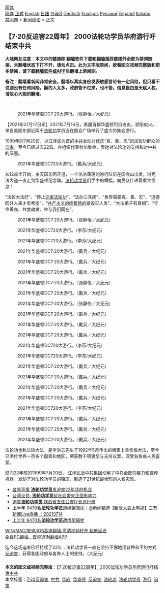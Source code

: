  <!-- 面包屑导航 --> <div class="breadcrumb"><!-- GTranslate: https://gtranslate.io/ -->  <div class="switcher notranslate">  <div class="selected">  <a href="#" onclick="return false;"> 简体</a>  </div>  <div class="option">  <a href="https://www.bannedbook.org" onclick="doGTranslate('zh-CN|zh-CN');jQuery('div.switcher div.selected a').html(jQuery(this).html());return false;" title="简体中文" class="nturl selected"> 简体</a>  <a href="https://www.bannedbook.org/zh-tw/" onclick="doGTranslate('zh-CN|zh-TW');jQuery('div.switcher div.selected a').html(jQuery(this).html());return false;" title="繁體中文" class="nturl"> 正體</a>  <a href="https://www.bannedbook.org/en/" onclick="doGTranslate('zh-CN|en');jQuery('div.switcher div.selected a').html(jQuery(this).html());return false;" title="English" class="nturl"> English</a>  <a href="https://www.bannedbook.org/ja/" onclick="doGTranslate('zh-CN|ja');jQuery('div.switcher div.selected a').html(jQuery(this).html());return false;" title="日本語" class="nturl"> 日語</a>  <a href="https://www.bannedbook.org/ko/" onclick="doGTranslate('zh-CN|ko');jQuery('div.switcher div.selected a').html(jQuery(this).html());return false;" title="한국어" class="nturl"> 한국어</a>  <a href="https://www.bannedbook.org/de/" onclick="doGTranslate('zh-CN|de');jQuery('div.switcher div.selected a').html(jQuery(this).html());return false;" title="Deutsch" class="nturl"> Deutsch</a>  <a href="https://www.bannedbook.org/fr/" onclick="doGTranslate('zh-CN|fr');jQuery('div.switcher div.selected a').html(jQuery(this).html());return false;" title="Français" class="nturl"> Français</a>  <a href="https://www.bannedbook.org/ru/" onclick="doGTranslate('zh-CN|ru');jQuery('div.switcher div.selected a').html(jQuery(this).html());return false;" title="Русский" class="nturl"> Русский</a>  <a href="https://www.bannedbook.org/es/" onclick="doGTranslate('zh-CN|es');jQuery('div.switcher div.selected a').html(jQuery(this).html());return false;" title="Español" class="nturl"> Español</a>  <a href="https://www.bannedbook.org/it/" onclick="doGTranslate('zh-CN|it');jQuery('div.switcher div.selected a').html(jQuery(this).html());return false;" title="Italiano" class="nturl"> Italiano</a>  </div>  </div>      <div class='breadcrumb-sub'><!-- Breadcrumb NavXT 6.3.0 --> <a href="https://www.bannedbook.org/" class="home">禁闻网</a> &gt; <a href="https://www.bannedbook.org/bnews/comments/" class="category">新闻评论</a> &gt; 正文</div></div><h2>【7·20反迫害22周年】 2000法轮功学员华府游行吁结束中共</h2> <p class="notice"><b>大陆网友注意：本文中的链接除 <a href="https://github.com/bannedbook/fanqiang" >翻墙</a>软件下载和<a href="https://github.com/killgcd/justmysocks/blob/master/README.md">翻墙推荐</a>链接外全部为禁网链接，未翻墙状态下打不开，请勿点击。此为文字版禁闻，欲看图文视频完整版和更多禁闻，请下载<a href="https://github.com/bannedbook/fanqiang">翻墙软件或APP</a>后翻墙上禁闻网。</p><p>备注：翻墙看新闻非常安全，翻墙以真实身份发表敏感言论有一定风险，但只看不说则没有任何风险，翻的人太多，政府管不过来，也不管。信息自由是天赋人权，请放心大胆的翻墙。</b></p>  <div class="entry"> <br /> <figure><a href="https://i2.wp.com/upload-images-bucket-v64rleca837do.s3.eu-west-1.amazonaws.com/wp-content/uploads/2021/07/17005355/id13094344-210716150413100731-800x450-1.jpeg?fit=800%2C450&#038;ssl=1" data-caption="2021年华盛顿DC7·20大游行。（张静怡／大纪元）"></a><figcaption class="wp-caption-text">2021年<a href="https://www.bannedbook.org/bnews/tag/%e5%8d%8e%e7%9b%9b%e9%a1%bf/" class="st_tag internal_tag" rel="tag" title="标签 华盛顿 下的日志">华盛顿</a>DC7·20大<a href="https://www.bannedbook.org/bnews/tag/%e6%b8%b8%e8%a1%8c/" class="st_tag internal_tag" rel="tag" title="标签 游行 下的日志">游行</a>。（张静怡／大纪元）</figcaption></figure> <p>【2021年07月17日讯】2021年7月16日，美国首都华盛顿烈日炎炎，骄阳似火。来自美国东部近两千<a href="https://www.bannedbook.org/bnews/tag/%e6%b3%95%e8%bd%ae%e5%8a%9f/" class="st_tag internal_tag" rel="tag" title="标签 法轮功 下的日志">法轮功</a>学员近在国会广场举行了盛大的集会游行。</p> <p>1999年的7月20日，以江泽民为首的<a href="https://www.bannedbook.org/bnews/tag/%e4%b8%ad%e5%85%b1/" class="st_tag internal_tag" rel="tag" title="标签 中共 下的日志">中共</a>发动对<span class='wp_keywordlink'><a href="https://www.qi-gong.me/" title="气功修炼网" target="_blank">修炼</a></span>“真、善、忍”的法轮功群众的<a href="https://www.bannedbook.org/bnews/tag/%e8%bf%ab%e5%ae%b3/" class="st_tag internal_tag" rel="tag" title="标签 迫害 下的日志">迫害</a>，至今已经过去22载。各组织代表参加集会，表达对法轮功的支持和对中共的厌恶。</p>  <figure style="width: 600px" class="wp-caption alignnone"><figcaption class="wp-caption-text">2021年华盛顿DC720大游行。（戴兵/大纪元）</figcaption></figure> <p>从12点半开始，由天国乐团开道，一个浩浩荡荡的游行队伍在国会山出发，沿宪法大道一直走到华盛顿纪念碑。<a href="https://www.bannedbook.org/bnews/tag/%e6%b3%95%e8%bd%ae%e5%8a%9f%e5%ad%a6%e5%91%98/" class="st_tag internal_tag" rel="tag" title="标签 法轮功学员 下的日志">法轮功学员</a>们手中的横幅，向民众传递着重大信息：</p> <p>“法轮大法好”、“停止<span class='wp_keywordlink'><a href="https://www.bannedbook.org/forum11/topic278.html" title="评江泽民与中共相互利用迫害法轮功" target="_blank">迫害法轮功</a></span>”、“法办江泽民”、“世界需要真、善、忍”、“道德回升人来才有希望”、“<span class='wp_keywordlink'><a href="https://www.bannedbook.org/forum2/topic6177.html" title="《共产主义的终极目的》" target="_blank">共产主义的终极目的</a></span>是毁灭人类”、“大法弟子有真相”、“守住善良、共度劫难、神与我们同在”。</p>  <figure id="attachment_13094344" class="wp-caption aligncenter" aria-describedby="caption-attachment-13094344"><figcaption id="caption-attachment-13094344" class="wp-caption-text">2021年华盛顿DC7·20大游行。（张静怡／<span class='wp_keywordlink_affiliate'><a href="http://www.epochtimes.com/" title="大纪元" target="_blank">大纪元</a></span>）</figcaption></figure> <figure id="attachment_13094410" class="wp-caption aligncenter" aria-describedby="caption-attachment-13094410"><figcaption id="caption-attachment-13094410" class="wp-caption-text">2021年华盛顿DC720大游行。（李莎/大纪元）</figcaption></figure> <figure id="attachment_13094401" class="wp-caption aligncenter" aria-describedby="caption-attachment-13094401"><figcaption id="caption-attachment-13094401" class="wp-caption-text">2021年华盛顿DC720大游行。（李莎/大纪元）</figcaption></figure> <figure id="attachment_13094337" class="wp-caption aligncenter" aria-describedby="caption-attachment-13094337"><figcaption id="caption-attachment-13094337" class="wp-caption-text">2021年华盛顿DC7·20大游行。（戴兵／大纪元）</figcaption></figure> <figure id="attachment_13094335" class="wp-caption aligncenter" aria-describedby="caption-attachment-13094335"><figcaption id="caption-attachment-13094335" class="wp-caption-text">2021年华盛顿DC7·20大游行。（戴兵／大纪元）</figcaption></figure> <figure id="attachment_13094329" class="wp-caption aligncenter" aria-describedby="caption-attachment-13094329"><figcaption id="caption-attachment-13094329" class="wp-caption-text">2021年华盛顿DC7·20大游行。（戴兵／大纪元）</figcaption></figure> <figure id="attachment_13094342" class="wp-caption aligncenter" aria-describedby="caption-attachment-13094342"><figcaption id="caption-attachment-13094342" class="wp-caption-text">2021年华盛顿DC7·20大游行。（张静怡／大纪元）</figcaption></figure> <figure id="attachment_13094330" class="wp-caption aligncenter" aria-describedby="caption-attachment-13094330"><figcaption id="caption-attachment-13094330" class="wp-caption-text">2021年华盛顿DC7·20大游行。（戴兵／大纪元）</figcaption></figure> <figure id="attachment_13094341" class="wp-caption aligncenter" aria-describedby="caption-attachment-13094341"><figcaption id="caption-attachment-13094341" class="wp-caption-text">2021年华盛顿DC7·20大游行。（张静怡／大纪元）</figcaption></figure> <figure id="attachment_13094324" class="wp-caption aligncenter" aria-describedby="caption-attachment-13094324"><figcaption id="caption-attachment-13094324" class="wp-caption-text">2021年华盛顿DC7·20大游行。（戴兵／大纪元）</figcaption></figure> <figure id="attachment_13094338" class="wp-caption aligncenter" aria-describedby="caption-attachment-13094338"><figcaption id="caption-attachment-13094338" class="wp-caption-text">2021年华盛顿DC7·20大游行。（戴兵／大纪元）</figcaption></figure> <figure id="attachment_13094327" class="wp-caption aligncenter" aria-describedby="caption-attachment-13094327"><figcaption id="caption-attachment-13094327" class="wp-caption-text">2021年华盛顿DC7·20大游行。（戴兵／大纪元）</figcaption></figure> <figure id="attachment_13094404" class="wp-caption alignnone" aria-describedby="caption-attachment-13094404"><figcaption id="caption-attachment-13094404" class="wp-caption-text">2021年华盛顿DC720大游行。（李莎/大纪元）</figcaption></figure> <figure id="attachment_13094416" class="wp-caption alignnone" aria-describedby="caption-attachment-13094416"><figcaption id="caption-attachment-13094416" class="wp-caption-text">2021年华盛顿DC720大游行。（李莎/大纪元）</figcaption></figure> <figure id="attachment_13094321" class="wp-caption aligncenter" aria-describedby="caption-attachment-13094321"><figcaption id="caption-attachment-13094321" class="wp-caption-text">2021年华盛顿DC7·20大游行。（戴兵／大纪元）</figcaption></figure> <figure id="attachment_13094357" class="wp-caption aligncenter" aria-describedby="caption-attachment-13094357"><figcaption id="caption-attachment-13094357" class="wp-caption-text">2021年华盛顿DC7·20大游行。（戴兵／大纪元）</figcaption></figure> <figure id="attachment_13094334" class="wp-caption aligncenter" aria-describedby="caption-attachment-13094334"><figcaption id="caption-attachment-13094334" class="wp-caption-text">2021年华盛顿DC7·20大游行。（戴兵／大纪元）</figcaption></figure> <figure id="attachment_13094323" class="wp-caption aligncenter" aria-describedby="caption-attachment-13094323"><figcaption id="caption-attachment-13094323" class="wp-caption-text">2021年华盛顿DC7·20大游行。（戴兵／大纪元）</figcaption></figure> <figure id="attachment_13094413" class="wp-caption aligncenter" aria-describedby="caption-attachment-13094413"><figcaption id="caption-attachment-13094413" class="wp-caption-text">2021年华盛顿DC720大游行。（李莎/大纪元）</figcaption></figure> <figure id="attachment_13094332" class="wp-caption aligncenter" aria-describedby="caption-attachment-13094332"><figcaption id="caption-attachment-13094332" class="wp-caption-text">2021年华盛顿DC7·20大游行。（戴兵／大纪元）</figcaption></figure> <figure id="attachment_13094322" class="wp-caption aligncenter" aria-describedby="caption-attachment-13094322"><figcaption id="caption-attachment-13094322" class="wp-caption-text">2021年华盛顿DC7·20大游行。（戴兵／大纪元）</figcaption></figure> <figure id="attachment_13094333" class="wp-caption aligncenter" aria-describedby="caption-attachment-13094333"><figcaption id="caption-attachment-13094333" class="wp-caption-text">2021年华盛顿DC7·20大游行。（戴兵／大纪元）</figcaption></figure> <p>法轮功也称法轮大法，是李洪志先生于1992年5月传出的佛家上乘修炼大法，至今已洪传世界一百多个国家和地区，荣获数千项褒奖与支持议案，深受各族裔人民喜爱。</p> <p>然而22年前的1999年7月20日， 江泽民及中共集团动用了中共全部的暴力和宣传机器，发动了对法轮功学员的镇压，制造了21世纪最惨烈的人权灾难。</p>  <ul class='op-related-articles' title='相关阅读'> <li><a href='https://www.bannedbook.org/bnews/bannedvideo/20210717/1588730.html' target='_blank'>各界声援 <b>法轮功学员</b>发迫害22年华府机会</a></li> <li><a href='https://www.bannedbook.org/bnews/comments/20210716/1588056.html' target='_blank'>台湾议员: <b>法轮功学员</b>给社会带来正面影响力</a></li> <li><a href='https://www.bannedbook.org/bnews/cnnews/20210714/1587146.html' target='_blank'>迫害<b>法轮功学员</b> 陕西省五任公安厅长恶行录</a></li> <li><a href='https://www.bannedbook.org/bnews/bannedvideo/20210714/1586992.html' target='_blank'>上半年 9470名<b>法轮功学员</b>遭绑架骚扰｜@新闻精选【新唐人亚太电视】三节新闻Live直播 ｜20210714</a></li> <li><a href='https://www.bannedbook.org/bnews/taiwannews/20210714/1586752.html' target='_blank'>上半年 9470名<b>法轮功学员</b>遭绑架骚扰</a></li> </ul> <p class="texttj"> <a href="https://github.com/bannedbook/fanqiang/wiki/V2ray%E6%9C%BA%E5%9C%BA" target="_blank">WIN/MAC/安卓/iOS高速翻墙:高清视频秒开,超低延迟</a><br/> <a href="https://github.com/bannedbook/fanqiang/wiki/%E7%A6%81%E9%97%BB%E7%BD%91%E5%AE%89%E5%8D%93%E7%BF%BB%E5%A2%99%E6%96%B0%E9%97%BBAPP" target="_blank">免费PC翻墙、安卓VPN翻墙APP</a></p><p>迄今这场迫害已经持续了22年；法轮功学员一直在坚持不懈地用各种和平的方式<a href="https://www.bannedbook.org/bnews/tag/%E5%8F%8D%E8%BF%AB%E5%AE%B3/" class="st_tag internal_tag" rel="tag" title="标签 反迫害 下的日志">反迫害</a>，获得各国政府与各界人士的支持。（大纪元）</p> <a name='sharetosocial'></a>  <div style="margin-bottom:5px;padding-bottom:5px;clear:both"> <div id="archive-pix-1" class="banner-ads"> <!-- AuctionX Display platform tag START --> <div id="26318x728x90x621x_ADSLOT2" clicktrack="%%CLICK_URL_ESC%%"></div> <!-- AuctionX Display platform tag END --> </div> <div id="archive-pix-2" class="banner-ads"> <!-- AuctionX Display platform tag START --> <div id="26315x300x250x621x_ADSLOT2" clicktrack="%%CLICK_URL_ESC%%"></div> <!-- AuctionX Display platform tag END --> </div> </div>    <div id="archive-pix-1" class="banner-ads"> <!-- AuctionX Display platform tag START --> <div id="26318x728x90x621x_ADSLOT3" clicktrack="%%CLICK_URL_ESC%%"></div> <!-- AuctionX Display platform tag END --> </div> <div><b>本文的图文或视频完整版</b>：<a href='https://www.bannedbook.org/bnews/comments/20210717/1588798.html'>【7·20反迫害22周年】 2000法轮功学员华府游行吁结束中共</a></div>  </div><!--END ENTRY--> <div class="postfooter"> <div>本文标签：<a href="https://www.bannedbook.org/bnews/tag/7%C2%B720%E5%8F%8D%E8%BF%AB%E5%AE%B3/" rel="tag">7·20反迫害</a>, <a href="https://www.bannedbook.org/bnews/tag/%e4%b8%ad%e5%85%b1/" rel="tag">中共</a>, <a href="https://www.bannedbook.org/bnews/tag/%e5%8d%8e%e5%ba%9c/" rel="tag">华府</a>, <a href="https://www.bannedbook.org/bnews/tag/%e5%8d%8e%e7%9b%9b%e9%a1%bf/" rel="tag">华盛顿</a>, <a href="https://www.bannedbook.org/bnews/tag/%E5%8F%8D%E8%BF%AB%E5%AE%B3/" rel="tag">反迫害</a>, <a href="https://www.bannedbook.org/bnews/tag/%e6%b3%95%e8%bd%ae%e5%8a%9f/" rel="tag">法轮功</a>, <a href="https://www.bannedbook.org/bnews/tag/%e6%b3%95%e8%bd%ae%e5%8a%9f%e5%ad%a6%e5%91%98/" rel="tag">法轮功学员</a>, <a href="https://www.bannedbook.org/bnews/tag/%e6%b8%b8%e8%a1%8c/" rel="tag">游行</a>, <a href="https://www.bannedbook.org/bnews/tag/%e8%bf%ab%e5%ae%b3/" rel="tag">迫害</a></div>  </div><!--END POSTFOOTER--> 